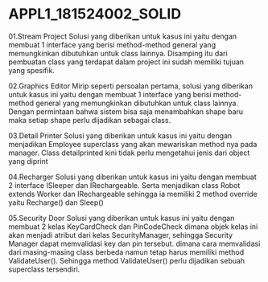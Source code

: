 # APPL1_181524002_SOLID

01.Stream Project
Solusi yang diberikan untuk kasus ini yaitu dengan membuat 1 interface yang berisi method-method
general yang memungkinkan dibutuhkan untuk class lainnya. Disamping itu dari pembuatan class yang 
terdapat dalam project ini sudah memiliki tujuan yang spesifik.

02.Graphics Editor
Mirip seperti persoalan pertama, solusi yang diberikan untuk kasus ini yaitu dengan membuat 1 interface yang berisi method-method
general yang memungkinkan dibutuhkan untuk class lainnya. Dengan permintaan bahwa sistem bisa saja
menambahkan shape baru maka setiap shape perlu dijadikan sebagai class.

03.Detail Printer
Solusi yang diberikan untuk kasus ini yaitu dengan menjadikan Employee superclass yang akan mewariskan
method nya pada manager. Class detailprinted kini tidak perlu mengetahui jenis dari object yang diprint

04.Recharger
Solusi yang diberikan untuk kasus ini yaitu dengan membuat 2 interface ISleeper dan IRechargeable. Serta
menjadikan class Robot extends Worker dan IRechargeable sehingga ia memiliki 2 method override yaitu
Recharge() dan Sleep()

05.Security Door
Solusi yang diberikan untuk kasus ini yaitu dengan membuat 2 kelas KeyCardCheck dan PinCodeCheck dimana 
objek kelas ini akan menjadi atribut dari kelas SecurityManager, sehingga Security Manager dapat memvalidasi key dan pin tersebut.
dimana cara memvalidasi dari masing-masing class berbeda namun tetap harus memiliki method ValidateUser(). Sehingga
method ValidateUser() perlu dijadikan sebuah superclass tersendiri.
